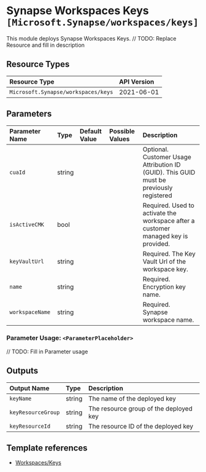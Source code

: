 # Synapse Workspaces Keys `[Microsoft.Synapse/workspaces/keys]`

This module deploys Synapse Workspaces Keys.
// TODO: Replace Resource and fill in description

## Resource Types

| Resource Type | API Version |
| :-- | :-- |
| `Microsoft.Synapse/workspaces/keys` | 2021-06-01 |

## Parameters

| Parameter Name | Type | Default Value | Possible Values | Description |
| :-- | :-- | :-- | :-- | :-- |
| `cuaId` | string |  |  | Optional. Customer Usage Attribution ID (GUID). This GUID must be previously registered |
| `isActiveCMK` | bool |  |  | Required. Used to activate the workspace after a customer managed key is provided. |
| `keyVaultUrl` | string |  |  | Required. The Key Vault Url of the workspace key. |
| `name` | string |  |  | Required. Encryption key name. |
| `workspaceName` | string |  |  | Required. Synapse workspace name. |

### Parameter Usage: `<ParameterPlaceholder>`

// TODO: Fill in Parameter usage

## Outputs

| Output Name | Type | Description |
| :-- | :-- | :-- |
| `keyName` | string | The name of the deployed key |
| `keyResourceGroup` | string | The resource group of the deployed key |
| `keyResourceId` | string | The resource ID of the deployed key |

## Template references

- [Workspaces/Keys](https://docs.microsoft.com/en-us/azure/templates/Microsoft.Synapse/2021-06-01/workspaces/keys)
